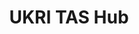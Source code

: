 ---
title: UKRI TAS Hub
description: The UKRI TAS Hub are the TAS '24 organizer

layout: redirection
target: https://tas.ac.uk/

menus:
  sponsors:
    title: UKRI TAS Hub
    alt: The UKRI TAS Hub are the TAS '24 organizer
    weight: 5
---